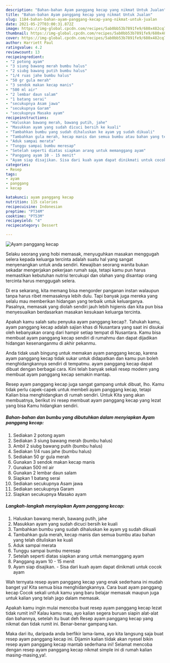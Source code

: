 ```yaml
---
description: "Bahan-bahan Ayam panggang kecap yang nikmat Untuk Jualan"
title: "Bahan-bahan Ayam panggang kecap yang nikmat Untuk Jualan"
slug: 1184-bahan-bahan-ayam-panggang-kecap-yang-nikmat-untuk-jualan
date: 2021-05-27T03:00:31.872Z
image: https://img-global.cpcdn.com/recipes/5ab0bb53b7891fe9/680x482cq70/ayam-panggang-kecap-foto-resep-utama.jpg
thumbnail: https://img-global.cpcdn.com/recipes/5ab0bb53b7891fe9/680x482cq70/ayam-panggang-kecap-foto-resep-utama.jpg
cover: https://img-global.cpcdn.com/recipes/5ab0bb53b7891fe9/680x482cq70/ayam-panggang-kecap-foto-resep-utama.jpg
author: Harriett Paul
ratingvalue: 4.2
reviewcount: 13
recipeingredient:
- "2 potong ayam"
- "3 siung bawang merah bumbu halus"
- "2 siubg bawang putih bumbu halus"
- "1/4 ruas jahe bumbu halus"
- "50 gr gula merah"
- "3 sendok makan kecap manis"
- "500 ml air"
- "2 lembar daun salam"
- "1 batang serai"
- "secukupnya Asam jawa"
- "secukupnya Garam"
- "secukupnya Masako ayam"
recipeinstructions:
- "Haluskan bawang merah, bawang putih, jahe"
- "Masukkan ayam yang sudah dicuci bersih ke kuali"
- "Tambahkan bumbu yang sudah dihaluskan ke ayam yg sudah dikuali"
- "Tambahkan gula merah, kecap manis dan semua bumbu atau bahan yang telah dituliskan ke kuali"
- "Aduk sampai merata"
- "Tunggu sampai bumbu meresap"
- "Setelah seperti diatas siapkan arang untuk memanggang ayam"
- "Panggang ayam 10 - 15 menit"
- "Ayam siap disajikan. Sisa dari kuah ayam dapat dinikmati untuk cocok ayam"
categories:
- Resep
tags:
- ayam
- panggang
- kecap

katakunci: ayam panggang kecap 
nutrition: 115 calories
recipecuisine: Indonesian
preptime: "PT34M"
cooktime: "PT53M"
recipeyield: "4"
recipecategory: Dessert

---
```



![Ayam panggang kecap](https://img-global.cpcdn.com/recipes/5ab0bb53b7891fe9/680x482cq70/ayam-panggang-kecap-foto-resep-utama.jpg)

Selaku seorang yang hobi memasak, menyuguhkan masakan menggugah selera kepada keluarga tercinta adalah suatu hal yang sangat menyenangkan untuk anda sendiri. Kewajiban seorang  wanita bukan sekadar mengerjakan pekerjaan rumah saja, tetapi kamu pun harus memastikan kebutuhan nutrisi tercukupi dan olahan yang disantap orang tercinta harus menggugah selera.

Di era  sekarang, kita memang bisa mengorder panganan instan walaupun tanpa harus ribet memasaknya lebih dulu. Tapi banyak juga mereka yang selalu mau memberikan hidangan yang terbaik untuk keluarganya. Pasalnya, memasak yang diolah sendiri jauh lebih higienis dan kita pun bisa menyesuaikan berdasarkan masakan kesukaan keluarga tercinta. 



Apakah kamu salah satu penyuka ayam panggang kecap?. Tahukah kamu, ayam panggang kecap adalah sajian khas di Nusantara yang saat ini disukai oleh kebanyakan orang dari hampir setiap tempat di Nusantara. Kamu bisa membuat ayam panggang kecap sendiri di rumahmu dan dapat dijadikan hidangan kesenanganmu di akhir pekanmu.

Anda tidak usah bingung untuk memakan ayam panggang kecap, karena ayam panggang kecap tidak sukar untuk didapatkan dan kamu pun boleh menghidangkannya sendiri di tempatmu. ayam panggang kecap dapat dibuat dengan berbagai cara. Kini telah banyak sekali resep modern yang membuat ayam panggang kecap semakin mantap.

Resep ayam panggang kecap juga sangat gampang untuk dibuat, lho. Kamu tidak perlu capek-capek untuk membeli ayam panggang kecap, tetapi Kalian bisa menghidangkan di rumah sendiri. Untuk Kita yang akan membuatnya, berikut ini resep membuat ayam panggang kecap yang lezat yang bisa Kamu hidangkan sendiri.

<!--inarticleads1-->

##### Bahan-bahan dan bumbu yang dibutuhkan dalam menyiapkan Ayam panggang kecap:

1. Sediakan 2 potong ayam
1. Sediakan 3 siung bawang merah (bumbu halus)
1. Ambil 2 siubg bawang putih (bumbu halus)
1. Sediakan 1/4 ruas jahe (bumbu halus)
1. Sediakan 50 gr gula merah
1. Gunakan 3 sendok makan kecap manis
1. Gunakan 500 ml air
1. Gunakan 2 lembar daun salam
1. Siapkan 1 batang serai
1. Sediakan secukupnya Asam jawa
1. Sediakan secukupnya Garam
1. Siapkan secukupnya Masako ayam




<!--inarticleads2-->

##### Langkah-langkah menyiapkan Ayam panggang kecap:

1. Haluskan bawang merah, bawang putih, jahe
1. Masukkan ayam yang sudah dicuci bersih ke kuali
1. Tambahkan bumbu yang sudah dihaluskan ke ayam yg sudah dikuali
1. Tambahkan gula merah, kecap manis dan semua bumbu atau bahan yang telah dituliskan ke kuali
1. Aduk sampai merata
1. Tunggu sampai bumbu meresap
1. Setelah seperti diatas siapkan arang untuk memanggang ayam
1. Panggang ayam 10 - 15 menit
1. Ayam siap disajikan. - Sisa dari kuah ayam dapat dinikmati untuk cocok ayam




Wah ternyata resep ayam panggang kecap yang enak sederhana ini mudah banget ya! Kita semua bisa menghidangkannya. Cara buat ayam panggang kecap Cocok sekali untuk kamu yang baru belajar memasak maupun juga untuk kalian yang telah jago dalam memasak.

Apakah kamu ingin mulai mencoba buat resep ayam panggang kecap lezat tidak rumit ini? Kalau kamu mau, ayo kalian segera buruan siapin alat-alat dan bahannya, setelah itu buat deh Resep ayam panggang kecap yang nikmat dan tidak rumit ini. Benar-benar gampang kan. 

Maka dari itu, daripada anda berfikir lama-lama, ayo kita langsung saja buat resep ayam panggang kecap ini. Dijamin kalian tiidak akan nyesel bikin resep ayam panggang kecap mantab sederhana ini! Selamat mencoba dengan resep ayam panggang kecap nikmat simple ini di rumah kalian masing-masing,ya!.


